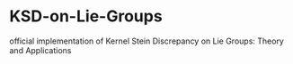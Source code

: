 # KSD-on-Lie-Groups
official implementation of Kernel Stein Discrepancy on Lie Groups: Theory and Applications
